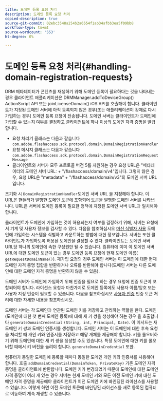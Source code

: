 ```yaml
---
title: 도메인 등록 요청 처리
description: 도메인 등록 요청 처리
copied-description: true
source-git-commit: 02ebc3548a254b2a6554f1ab34afbb3ea5f09bb8
workflow-type: tm+mt
source-wordcount: '553'
ht-degree: 0%

---
```


# 도메인 등록 요청 처리{#handling-domain-registration-requests}

DRM 메타데이터가 콘텐츠를 재생하기 위해 도메인 등록이 필요하다는 것을 나타내는 경우 클라이언트 애플리케이션은 DRMManager.addToDeviceGroup() ActionScript API 또는 joinLicenseDomain() iOS API를 호출해야 합니다. 클라이언트가 지정된 도메인 서버에 아직 등록되지 않은 경우(또는 애플리케이션이 강제로 다시 가입하는 경우) 도메인 등록 요청이 전송됩니다. 도메인 서버는 클라이언트가 도메인에 가입할 수 있는지 여부를 결정하고 클라이언트에 하나 이상의 도메인 자격 증명을 발급합니다.

* 요청 처리기 클래스는 다음과 같습니다 `com.adobe.flashaccess.sdk.protocol.domain.DomainRegistrationHandler`
* 요청 메시지 클래스는 다음과 같습니다 `com.adobe.flashaccess.sdk.protocol.domain.DomainRegistrationRequestMessage`
* 클라이언트와 서버가 모두 프로토콜 버전 5를 지원하는 경우 요청 URL은 &quot;메타데이터의 도메인 서버 URL: + &quot;/flashaccess/domain/v4&quot;입니다. 그렇지 않은 경우, 요청 URL은 &quot;metadata&quot; + &quot;/flashaccess/domain/v3&quot;의 도메인 서버 URL입니다.

초기화 시 `DomainRegistrationHandler`도메인 서버 URL 을 지정해야 합니다. 이 URL은 핸들러가 발행한 도메인 토큰에 포함되어 토큰을 발행한 도메인 서버를 나타냅니다. URL은 서버에 도메인 등록이 필요한 정책에 지정된 도메인 서버 URL과 일치해야 합니다.

클라이언트가 도메인에 가입하는 것이 허용되는지 여부를 결정하기 위해, 서버는 요청에서 기계 및 사용자 정보를 검사할 수 있다. 다음을 참조하십시오 [머신 식별자 사용](../../aaxs-protecting-content/content-implementing-the-license-server/content-processing-aaxs-requests/content-using-machine-ids.md) 도메인에 가입하는 시스템을 식별하고 카운트하는 방법에 대한 정보입니다. 서버는 또한 클라이언트가 가입하도록 허용된 도메인을 결정할 수 있다. 클라이언트는 도메인 서버 URL당 하나의 도메인에 속한 구성원만 될 수 있습니다. 컴퓨터에 이미 이 도메인 서버 URL에 대한 도메인 토큰이 있는 경우 도메인 등록 요청에 현재 도메인 이름( `getRequestDomainName()`). 재가입 요청의 경우 도메인 서버는 이 도메인에 대한 현재 도메인 자격 증명 집합을 반환하거나 오류를 반환해야 합니다(도메인 서버는 다른 도메인에 대한 도메인 자격 증명을 반환하지 않을 수 있음).

도메인 서버가 도메인에 가입하기 위해 인증을 필요로 하는 경우 요청에 인증 토큰이 포함되어야 합니다. 라이선스 요청과 마찬가지로 도메인 등록에도 사용자 이름/암호 또는 사용자 지정 인증이 필요할 수 있습니다. 다음을 참조하십시오 [사용자 인증](../../aaxs-protecting-content/content-introduction/content-usage-rules/content-authentication/content-user-authentication.md) 인증 토큰 처리에 대한 자세한 내용을 참조하십시오.

도메인 서버는 각 도메인과 연관된 도메인 키를 저장하고 관리하는 역할을 한다. 도메인(도메인에 대한 첫 번째 도메인 등록)에 대해 새 키 쌍을 생성해야 하는 경우 을 호출합니다 `generateDomainCredential` `(String, int, Principal, Date)`. 이 메서드는 새 도메인 키 쌍과 도메인 인증서를 생성합니다. 도메인 서버는 이 도메인에 대한 후속 요청을 처리할 때 개인 키와 인증서를 저장하고 해당 개체를 제공해야 합니다. 키를 롤오버하기 위해 도메인에 대한 새 키 쌍을 생성할 수도 있습니다. 특정 도메인에 대한 키를 롤오버할 때에서 키 버전을 늘려야 합니다. `generateDomainCredential` 또한.

컴퓨터가 동일한 도메인에 등록할 때마다 동일한 도메인 개인 키와 인증서를 사용해야 합니다. 호출 `addDomainCredential(DomainToken, PrivateKey)` 기존 도메인 자격 증명을 클라이언트에 반환합니다. 도메인 키가 변경되었기 때문에 도메인에 대한 도메인 자격 증명이 여러 개 있는 경우 서버는 현재 도메인 키와 모든 이전 도메인 키에 대한 도메인 자격 증명을 제공해야 클라이언트가 이전 도메인 키에 바인딩된 라이선스를 사용할 수 있습니다. 이렇게 하면 이전 도메인 토큰에 바인딩된 라이선스를 새로 등록된 컴퓨터로 이동하여 계속 재생할 수 있습니다.
